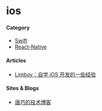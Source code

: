 # ios

#### Category
* [Swift](swift/README.md)
* [React-Native](react-native/README.md)

#### Articles
* [Limboy：自学 iOS 开发的一些经验](http://www.cocoachina.com/ios/20150104/10823.html)

#### Sites & Blogs
* [唐巧的技术博客](http://blog.devtang.com/)
